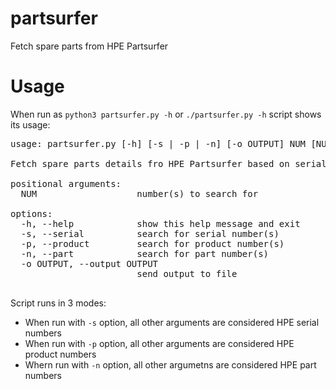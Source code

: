 # partsurfer
Fetch spare parts from HPE Partsurfer

# Usage
When run as `python3 partsurfer.py -h` or `./partsurfer.py -h` script shows its usage:
<pre>
usage: partsurfer.py [-h] [-s | -p | -n] [-o OUTPUT] NUM [NUM ...]

Fetch spare parts details fro HPE Partsurfer based on serial, product or part number

positional arguments:
  NUM                   number(s) to search for

options:
  -h, --help            show this help message and exit
  -s, --serial          search for serial number(s)
  -p, --product         search for product number(s)
  -n, --part            search for part number(s)
  -o OUTPUT, --output OUTPUT
                        send output to file

</pre>

Script runs in 3 modes:

 * When run with `-s` option, all other arguments are considered HPE serial numbers
 * When run with `-p` option, all other arguments are considered HPE product numbers
 * Whern run with `-n` option, all other argumetns are considered HPE part numbers
